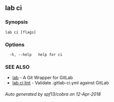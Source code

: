 ## lab ci



### Synopsis



```
lab ci [flags]
```

### Options

```
  -h, --help   help for ci
```

### SEE ALSO

* [lab](index.md)	 - A Git Wrapper for GitLab
* [lab ci lint](lab_ci_lint.md)	 - Validate .gitlab-ci.yml against GitLab

###### Auto generated by spf13/cobra on 12-Apr-2018
